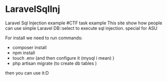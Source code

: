 # LaravelSqlInj
Laravel Sql Injection example
#CTF task example 
This site show how people can use simple Laravel DB::select to execute sql injection.
special for ASU

For install we need to run commands:
* composer install 
* npm install 
* touch .env (and then configure it (mysql i mean) )
* php artisan migrate (to create db tables )

then you can use it:D
